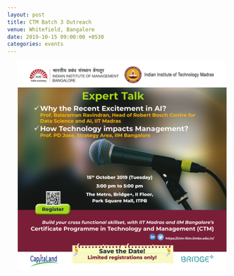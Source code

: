 ```yaml
---
layout: post
title: CTM Batch 3 Outreach 
venue: Whitefield, Bangalore
date: 2019-10-15 09:00:00 +0530
categories: events
---
```



<ul>

  <a href="https://drive.google.com/open?id=1VefTZAg0azSraUIfaOgOajGY0cXVbWdz/"><img src="images/CTM_Outreach.pdf"></a>

</ul>


